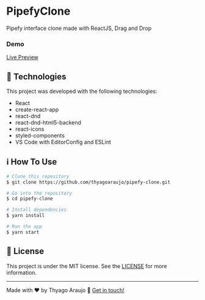 # PipefyClone

Pipefy interface clone made with ReactJS, Drag and Drop

### Demo

[Live Preview](https://pipefy-clone.netlify.com/)

## :rocket: Technologies

This project was developed with the following technologies:

- React
- create-react-app
- react-dnd
- react-dnd-html5-backend
- react-icons
- styled-components
- VS Code with EditorConfig and ESLint

## :information_source: How To Use

```bash
# Clone this repository
$ git clone https://github.com/thyagoaraujo/pipefy-clone.git

# Go into the repository
$ cd pipefy-clone

# Install dependencies
$ yarn install

# Run the app
$ yarn start
```

## :memo: License

This project is under the MIT license. See the [LICENSE](https://github.com/thyagoaraujo/pipefy-clone/blob/master/LICENSE.md) for more information.

---

Made with ♥ by Thyago Araujo :wave: [Get in touch!](https://www.linkedin.com/in/thyagosantosaraujo/)
